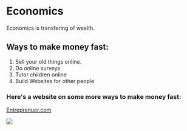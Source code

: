 
<html>
    <head>
        <title>Economics</title>
    </head>
    <body>
        <h1> Economics</h1>
        <p>Economics is transfering of wealth.</p>
        <h2> Ways to make money fast:</h2>
        <ol>
            <li>Sell your old things online.</li>
            <li>Do online surveys</li>
            <li>Tutor children online</li>
            <li>Build Websites for other people</li>
        </ol>
        <h3>Here's a website on some more ways to make money fast:</h3>
        <p><a href="https://www.entrepreneur.com/article/298348">Entreprenuer.com</a></p>
        <img src=https://th.bing.com/th/id/OIP.F5gzxd1XZ5X4dsKpm5KUoAHaDF?pid=Api&rs=1>     
            
            
                
            
         
                        
                        

</html>

